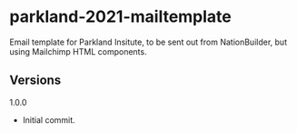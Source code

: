 # parkland-2021-mailtemplate

Email template for Parkland Insitute, to be sent out from NationBuilder, but using Mailchimp HTML components.

## Versions

1.0.0
- Initial commit.
